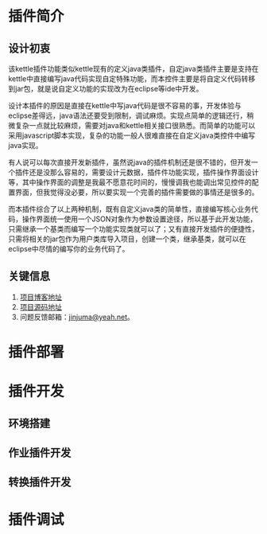 # 插件简介

## 设计初衷

 该kettle插件功能类似kettle现有的定义java类插件，自定java类插件主要是支持在kettle中直接编写java代码实现自定特殊功能，而本控件主要是将自定义代码转移到jar包，就是说自定义功能的实现改为在eclipse等ide中开发。

 设计本插件的原因是直接在kettle中写java代码是很不容易的事，开发体验与eclipse差得远，java语法还要受到限制，调试麻烦。实现点简单的逻辑还行，稍微复杂一点就比较麻烦，需要对java和kettle相关接口很熟悉。而简单的功能可以采用javascript脚本实现，复杂的功能一般人很难直接在自定义java类控件中编写java实现。

 有人说可以每次直接开发新插件，虽然说java的插件机制还是很不错的，但开发一个插件还是没那么容易的，需要设计元数据，插件件功能实现，插件操作界面设计等，其中操作界面的调整是我最不愿意花时间的，慢慢调我也能调出常见控件的配置界面，但我觉得没必要，所以要实现一个完善的插件需要做的事情还是很多的。

 而本插件综合了以上两种机制，既有自定义java类的简单性，直接编写核心业务代码，操作界面统一使用一个JSON对象作为参数设置途径，所以基于此开发功能，只需继承一个基类而编写一个功能实现类就可以了；又有直接开发插件的便捷性，只需将相关的jar包作为用户类库导入项目，创建一个类，继承基类，就可以在eclipse中尽情的编写你的业务代码了。

## 关键信息

1.	[项目博客地址](http://blog.benma666.cn/)
2.	[项目源码地址](https://github.com/majinju/KettleUtil)
3.	问题反馈邮箱：jinjuma@yeah.net。

# 插件部署



# 插件开发

## 环境搭建



## 作业插件开发



## 转换插件开发



# 插件调试


